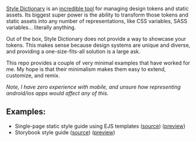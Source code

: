 [Style Dictionary](https://amzn.github.io/style-dictionary) is an [incredible tool](https://amzn.github.io/style-dictionary/#/README?id=watch-the-demo-on-youtube) for managing design tokens and static assets. Its biggest super power is the ability to transform those tokens and static assets into any number of representations, like CSS variables, SASS variables... literally anything.

Out of the box, Style Dictionary does not provide a way to showcase your tokens. This makes sense because design systems are unique and diverse, and providing a one-size-fits-all solution is a large ask.

This repo provides a couple of very minimal examples that have worked for me. My hope is that their minimalism makes them easy to extend, customize, and remix.

_Note, I have zero experience with mobile, and unsure how representing android/ios apps would affect any of this._

## Examples:

- Single-page static style guide using EJS templates ([source](https://github.com/jbarreiros/style-dictionary-style-guide/tree/main/examples/ejs)) ([preview](https://jbarreiros.github.io/style-dictionary-style-guide/ejs/))
- Storybook style guide ([source](https://github.com/jbarreiros/style-dictionary-style-guide/tree/main/examples/storybook)) ([preview](https://jbarreiros.github.io/style-dictionary-style-guide/storybook/))
